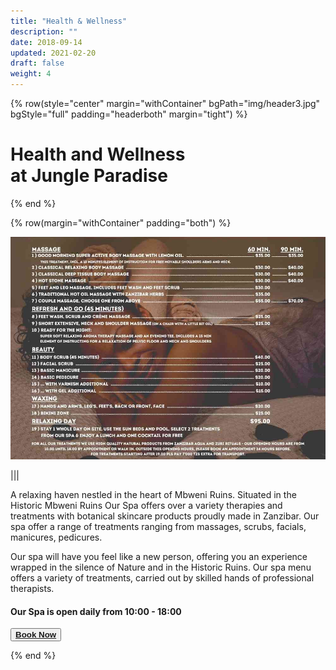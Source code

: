 ```yaml
---
title: "Health & Wellness"
description: ""
date: 2018-09-14
updated: 2021-02-20
draft: false
weight: 4
---
```


<!-- section 1 (header) -->

{% row(style="center" margin="withContainer" bgPath="img/header3.jpg" bgStyle="full" padding="headerboth" margin="tight") %}

<h1 class="text-white">Health and Wellness<br>at Jungle Paradise</h1>

{% end %}


<div class="container mx-auto"> 

<!-- section 2 -->

{% row(margin="withContainer" padding="both") %}

![Image](./img/price_list.jpg#mx-auto)

|||


A relaxing haven nestled in the heart of Mbweni Ruins. Situated in the Historic Mbweni Ruins Our Spa offers over a variety therapies and treatments with botanical skincare products proudly made in Zanzibar. Our spa offer a range of treatments ranging from massages, scrubs, facials, manicures, pedicures.


Our spa will have you feel like a new person, offering you an experience wrapped in the silence of Nature and in the Historic Ruins. Our spa menu offers a variety of treatments, carried out by skilled hands of professional therapists. 

#### Our Spa is open daily from 10:00 - 18:00 

<button><a href="https://hotels.cloudbeds.com/reservation/DNw5Ek#checkin=2023-04-04&checkout=2023-04-05" target="_blank">**Book Now**</a></button>


{% end %}


</div>







